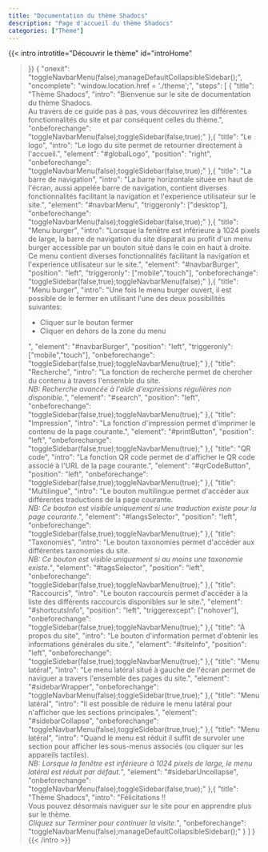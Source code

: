 ```yaml
---
title: "Documentation du thème Shadocs"
description: "Page d'accueil du thème Shadocs"
categories: ["Thème"]
---
```


{{< intro
  introtitle="Découvrir le thème"
  id="introHome"
>}}
{
  "onexit": "toggleNavbarMenu(false);manageDefaultCollapsibleSidebar();",
  "oncomplete": "window.location.href = './theme';",
  "steps": [
    {
      "title": "Thème Shadocs",
      "intro": "Bienvenue sur le site de documentation du thème Shadocs.<br>Au travers de ce guide pas à pas, vous découvrirez les différentes fonctionnalités du site et par conséquent celles du thème.",
      "onbeforechange": "toggleNavbarMenu(false);toggleSidebar(false,true);"
    },{
      "title": "Le logo",
      "intro": "Le logo du site permet de retourner directement à l'accueil.",
      "element": "#globalLogo",
      "position": "right",
      "onbeforechange": "toggleNavbarMenu(false);toggleSidebar(false,true);"
    },{
      "title": "La barre de navigation",
      "intro": "La barre horizontale située en haut de l'écran, aussi appelée barre de navigation, contient diverses fonctionnalités facilitant la navigation et l'experience utilisateur sur le site.",
      "element": "#navbarMenu",
      "triggeronly": ["desktop"],
      "onbeforechange": "toggleNavbarMenu(false);toggleSidebar(false,true);"
    },{
      "title": "Menu burger",
      "intro": "Lorsque la fenêtre est inférieure à 1024 pixels de large, la barre de navigation du site disparait au profit d'un menu burger accessible par un bouton situé dans le coin en haut à droite. Ce menu contient diverses fonctionnalités facilitant la navigation et l'experience utilisateur sur le site.",
      "element": "#navbarBurger",
      "position": "left",
      "triggeronly": ["mobile","touch"],
      "onbeforechange": "toggleSidebar(false,true);toggleNavbarMenu(false);"
    },{
      "title": "Menu burger",
      "intro": "Une fois le menu burger ouvert, il est possible de le fermer en utilisant l'une des deux possibilités suivantes:<br><ul><li>Cliquer sur le bouton fermer</li><li>Cliquer en dehors de la zone du menu</li></ul>",
      "element": "#navbarBurger",
      "position": "left",
      "triggeronly": ["mobile","touch"],
      "onbeforechange": "toggleSidebar(false,true);toggleNavbarMenu(true);"
    },{
      "title": "Recherche",
      "intro": "La fonction de recherche permet de chercher du contenu à travers l'ensemble du site.<br><i>NB: Recherche avancée à l'aide d'expressions régulières non disponible.</i>",
      "element": "#search",
      "position": "left",
      "onbeforechange": "toggleSidebar(false,true);toggleNavbarMenu(true);"
    },{
      "title": "Impression",
      "intro": "La fonction d'impression permet d'imprimer le contenu de la page courante.",
      "element": "#printButton",
      "position": "left",
      "onbeforechange": "toggleSidebar(false,true);toggleNavbarMenu(true);"
    },{
      "title": "QR code",
      "intro": "La fonction QR code permet de d'afficher le QR code associé à l'URL de la page courante.",
      "element": "#qrCodeButton",
      "position": "left",
      "onbeforechange": "toggleSidebar(false,true);toggleNavbarMenu(true);"
    },{
      "title": "Multilingue",
      "intro": "Le bouton multilingue permet d'accéder aux différentes traductions de la page courante.<br><i>NB: Ce bouton est visible uniquement si une traduction existe pour la page courante.</i>",
      "element": "#langsSelector",
      "position": "left",
      "onbeforechange": "toggleSidebar(false,true);toggleNavbarMenu(true);"
    },{
      "title": "Taxonomies",
      "intro": "Le bouton taxonomies permet d'accéder aux différentes taxonomies du site.<br><i>NB: Ce bouton est visible uniquement si au moins une taxonomie existe.</i>",
      "element": "#tagsSelector",
      "position": "left",
      "onbeforechange": "toggleSidebar(false,true);toggleNavbarMenu(true);"
    },{
      "title": "Raccourcis",
      "intro": "Le bouton raccourcis permet d'accéder à la liste des différents raccourcis disponibles sur le site.",
      "element": "#shortcutsInfo",
      "position": "left",
      "triggerexcept": ["nohover"],
      "onbeforechange": "toggleSidebar(false,true);toggleNavbarMenu(true);"
    },{
      "title": "À propos du site",
      "intro": "Le bouton d'information permet d'obtenir les informations générales du site.",
      "element": "#siteInfo",
      "position": "left",
      "onbeforechange": "toggleSidebar(false,true);toggleNavbarMenu(true);"
    },{
      "title": "Menu latéral",
      "intro": "Le menu latéral situé à gauche de l'écran permet de naviguer a travers l'ensemble des pages du site.",
      "element": "#sidebarWrapper",
      "onbeforechange": "toggleNavbarMenu(false);toggleSidebar(true,true);"
    },{
      "title": "Menu latéral",
      "intro": "Il est possible de réduire le menu latéral pour n'afficher que les sections principales.",
      "element": "#sidebarCollapse",
      "onbeforechange": "toggleNavbarMenu(false);toggleSidebar(true,true);"
    },{
      "title": "Menu latéral",
      "intro": "Quand le menu est réduit il suffit de survoler une section pour afficher les sous-menus associés (ou cliquer sur les appareils tactiles).<br><i>NB: Lorsque la fenêtre est inférieure à 1024 pixels de large, le menu latéral est réduit par défaut.</i>",
      "element": "#sidebarUncollapse",
      "onbeforechange": "toggleNavbarMenu(false);toggleSidebar(false,true);"
    },{
      "title": "Thème Shadocs",
      "intro": "Félicitations !!<br>Vous pouvez désormais naviguer sur le site pour en apprendre plus sur le thème.<br><i>Cliquez sur Terminer pour continuer la visite.</i>",
      "onbeforechange": "toggleNavbarMenu(false);manageDefaultCollapsibleSidebar();"
    }
  ]
}
{{< /intro >}}
